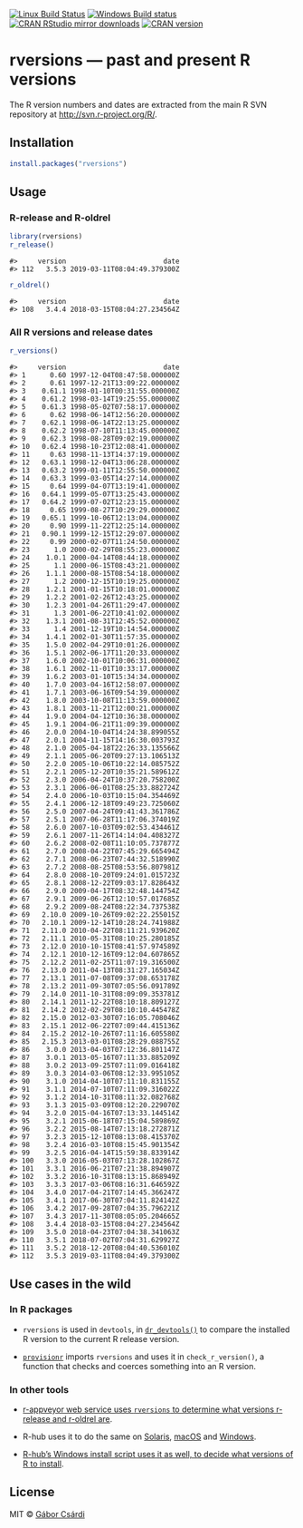 
<!-- README.md is generated from README.Rmd. Please edit that file -->

[![Linux Build
Status](https://travis-ci.org/metacran/rversions.svg?branch=master)](https://travis-ci.org/metacran/rversions)
[![Windows Build
status](https://ci.appveyor.com/api/projects/status/github/metacran/rversions?svg=true)](https://ci.appveyor.com/project/gaborcsardi/rversions)
[![CRAN RStudio mirror
downloads](http://cranlogs.r-pkg.org/badges/rversions)](http://r-pkg.org/pkg/rversions)
[![CRAN
version](http://www.r-pkg.org/badges/version/rversions)](http://r-pkg.org/pkg/rversions)

# rversions — past and present R versions

The R version numbers and dates are extracted from the main R SVN
repository at <http://svn.r-project.org/R/>.

## Installation

``` r
install.packages("rversions")
```

## Usage

### R-release and R-oldrel

``` r
library(rversions)
r_release()
```

    #>     version                        date
    #> 112   3.5.3 2019-03-11T08:04:49.379300Z

``` r
r_oldrel()
```

    #>     version                        date
    #> 108   3.4.4 2018-03-15T08:04:27.234564Z

### All R versions and release dates

``` r
r_versions()
```

    #>     version                        date
    #> 1      0.60 1997-12-04T08:47:58.000000Z
    #> 2      0.61 1997-12-21T13:09:22.000000Z
    #> 3    0.61.1 1998-01-10T00:31:55.000000Z
    #> 4    0.61.2 1998-03-14T19:25:55.000000Z
    #> 5    0.61.3 1998-05-02T07:58:17.000000Z
    #> 6      0.62 1998-06-14T12:56:20.000000Z
    #> 7    0.62.1 1998-06-14T22:13:25.000000Z
    #> 8    0.62.2 1998-07-10T11:13:45.000000Z
    #> 9    0.62.3 1998-08-28T09:02:19.000000Z
    #> 10   0.62.4 1998-10-23T12:08:41.000000Z
    #> 11     0.63 1998-11-13T14:37:19.000000Z
    #> 12   0.63.1 1998-12-04T13:06:28.000000Z
    #> 13   0.63.2 1999-01-11T12:55:50.000000Z
    #> 14   0.63.3 1999-03-05T14:27:14.000000Z
    #> 15     0.64 1999-04-07T13:19:41.000000Z
    #> 16   0.64.1 1999-05-07T13:25:43.000000Z
    #> 17   0.64.2 1999-07-02T12:23:15.000000Z
    #> 18     0.65 1999-08-27T10:29:29.000000Z
    #> 19   0.65.1 1999-10-06T12:13:04.000000Z
    #> 20     0.90 1999-11-22T12:25:14.000000Z
    #> 21   0.90.1 1999-12-15T12:29:07.000000Z
    #> 22     0.99 2000-02-07T11:24:50.000000Z
    #> 23      1.0 2000-02-29T08:55:23.000000Z
    #> 24    1.0.1 2000-04-14T08:44:18.000000Z
    #> 25      1.1 2000-06-15T08:43:21.000000Z
    #> 26    1.1.1 2000-08-15T08:54:18.000000Z
    #> 27      1.2 2000-12-15T10:19:25.000000Z
    #> 28    1.2.1 2001-01-15T10:18:01.000000Z
    #> 29    1.2.2 2001-02-26T12:43:25.000000Z
    #> 30    1.2.3 2001-04-26T11:29:47.000000Z
    #> 31      1.3 2001-06-22T10:41:02.000000Z
    #> 32    1.3.1 2001-08-31T12:45:52.000000Z
    #> 33      1.4 2001-12-19T10:14:54.000000Z
    #> 34    1.4.1 2002-01-30T11:57:35.000000Z
    #> 35    1.5.0 2002-04-29T10:01:26.000000Z
    #> 36    1.5.1 2002-06-17T11:20:33.000000Z
    #> 37    1.6.0 2002-10-01T10:06:31.000000Z
    #> 38    1.6.1 2002-11-01T10:33:17.000000Z
    #> 39    1.6.2 2003-01-10T15:34:34.000000Z
    #> 40    1.7.0 2003-04-16T12:58:07.000000Z
    #> 41    1.7.1 2003-06-16T09:54:39.000000Z
    #> 42    1.8.0 2003-10-08T11:13:59.000000Z
    #> 43    1.8.1 2003-11-21T12:00:21.000000Z
    #> 44    1.9.0 2004-04-12T10:36:38.000000Z
    #> 45    1.9.1 2004-06-21T11:09:39.000000Z
    #> 46    2.0.0 2004-10-04T14:24:38.899055Z
    #> 47    2.0.1 2004-11-15T14:16:30.003793Z
    #> 48    2.1.0 2005-04-18T22:26:33.135566Z
    #> 49    2.1.1 2005-06-20T09:27:13.106513Z
    #> 50    2.2.0 2005-10-06T10:22:14.085752Z
    #> 51    2.2.1 2005-12-20T10:35:21.589612Z
    #> 52    2.3.0 2006-04-24T10:37:20.758200Z
    #> 53    2.3.1 2006-06-01T08:25:33.882724Z
    #> 54    2.4.0 2006-10-03T10:15:04.354469Z
    #> 55    2.4.1 2006-12-18T09:49:23.725060Z
    #> 56    2.5.0 2007-04-24T09:41:43.361786Z
    #> 57    2.5.1 2007-06-28T11:17:06.374019Z
    #> 58    2.6.0 2007-10-03T09:02:53.434461Z
    #> 59    2.6.1 2007-11-26T14:14:04.408327Z
    #> 60    2.6.2 2008-02-08T11:10:05.737877Z
    #> 61    2.7.0 2008-04-22T07:45:29.665494Z
    #> 62    2.7.1 2008-06-23T07:44:32.518990Z
    #> 63    2.7.2 2008-08-25T08:53:56.807981Z
    #> 64    2.8.0 2008-10-20T09:24:01.015723Z
    #> 65    2.8.1 2008-12-22T09:03:17.828643Z
    #> 66    2.9.0 2009-04-17T08:32:48.144754Z
    #> 67    2.9.1 2009-06-26T12:10:57.017685Z
    #> 68    2.9.2 2009-08-24T08:22:34.737538Z
    #> 69   2.10.0 2009-10-26T09:02:22.255015Z
    #> 70   2.10.1 2009-12-14T10:28:24.741988Z
    #> 71   2.11.0 2010-04-22T08:11:21.939620Z
    #> 72   2.11.1 2010-05-31T08:10:25.280185Z
    #> 73   2.12.0 2010-10-15T08:41:57.974589Z
    #> 74   2.12.1 2010-12-16T09:12:04.607865Z
    #> 75   2.12.2 2011-02-25T11:07:19.316500Z
    #> 76   2.13.0 2011-04-13T08:31:27.165034Z
    #> 77   2.13.1 2011-07-08T09:37:08.653178Z
    #> 78   2.13.2 2011-09-30T07:05:56.091789Z
    #> 79   2.14.0 2011-10-31T08:09:09.353781Z
    #> 80   2.14.1 2011-12-22T08:10:18.809127Z
    #> 81   2.14.2 2012-02-29T08:10:10.445478Z
    #> 82   2.15.0 2012-03-30T07:16:05.708046Z
    #> 83   2.15.1 2012-06-22T07:09:44.415136Z
    #> 84   2.15.2 2012-10-26T07:11:16.605580Z
    #> 85   2.15.3 2013-03-01T08:28:29.088755Z
    #> 86    3.0.0 2013-04-03T07:12:36.801147Z
    #> 87    3.0.1 2013-05-16T07:11:33.885209Z
    #> 88    3.0.2 2013-09-25T07:11:09.016418Z
    #> 89    3.0.3 2014-03-06T08:12:33.995105Z
    #> 90    3.1.0 2014-04-10T07:11:10.831155Z
    #> 91    3.1.1 2014-07-10T07:11:09.316022Z
    #> 92    3.1.2 2014-10-31T08:11:32.082768Z
    #> 93    3.1.3 2015-03-09T08:12:20.229070Z
    #> 94    3.2.0 2015-04-16T07:13:33.144514Z
    #> 95    3.2.1 2015-06-18T07:15:04.589869Z
    #> 96    3.2.2 2015-08-14T07:13:18.272871Z
    #> 97    3.2.3 2015-12-10T08:13:08.415370Z
    #> 98    3.2.4 2016-03-10T08:15:45.901354Z
    #> 99    3.2.5 2016-04-14T15:59:38.833914Z
    #> 100   3.3.0 2016-05-03T07:13:28.102867Z
    #> 101   3.3.1 2016-06-21T07:21:38.894907Z
    #> 102   3.3.2 2016-10-31T08:13:15.868949Z
    #> 103   3.3.3 2017-03-06T08:16:31.646592Z
    #> 104   3.4.0 2017-04-21T07:14:45.366247Z
    #> 105   3.4.1 2017-06-30T07:04:11.824142Z
    #> 106   3.4.2 2017-09-28T07:04:35.796221Z
    #> 107   3.4.3 2017-11-30T08:05:05.204665Z
    #> 108   3.4.4 2018-03-15T08:04:27.234564Z
    #> 109   3.5.0 2018-04-23T07:04:38.341063Z
    #> 110   3.5.1 2018-07-02T07:04:31.629927Z
    #> 111   3.5.2 2018-12-20T08:04:40.536010Z
    #> 112   3.5.3 2019-03-11T08:04:49.379300Z

## Use cases in the wild

### In R packages

  - `rversions` is used in `devtools`, in
    [`dr_devtools()`](https://devtools.r-lib.org/reference/dr_devtools.html)
    to compare the installed R version to the current R release version.

  - [`provisionr`](https://github.com/mrc-ide/provisionr) imports
    `rversions` and uses it in `check_r_version()`, a function that
    checks and coerces something into an R version.

### In other tools

  - [r-appveyor web service uses `rversions` to determine what versions
    r-release and r-oldrel
    are](https://github.com/krlmlr/r-appveyor/blob/master/scripts/appveyor-tool.ps1#L77-L87).

  - R-hub uses it to do the same on
    [Solaris](https://github.com/r-hub/solarischeck/blob/d3edc6077f52081a53b2ed8b9ec40e17176fdb43/run.sh#L105),
    [macOS](https://github.com/r-hub/macoscheck/blob/846f87d1ad1c4b4aeb283a986e084913f203879f/run.sh#L160)
    and
    [Windows](https://github.com/r-hub/wincheck/blob/591ea8d9a28cd5044c063e88f46ef0507fa16fc7/run.ps1#L114).

  - [R-hub’s Windows install script uses it as well, to decide what
    versions of R to
    install](https://github.com/r-hub/rhub-server/blob/master/jenkins/scripts/windows-2008-setup.ps1#L74-L79).

## License

MIT © [Gábor Csárdi](http://gaborcsardi.org)
